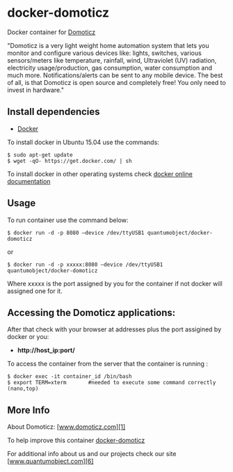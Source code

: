 # docker-domoticz

Docker container for [Domoticz][3]

"Domoticz is a very light weight home automation system that lets you monitor and configure various devices like: lights, switches, various sensors/meters like temperature, rainfall, wind, Ultraviolet (UV) radiation, electricity usage/production, gas consumption, water consumption and much more. Notifications/alerts can be sent to any mobile device. The best of all, is that Domoticz is open source and completely free! You only need to invest in hardware."

## Install dependencies

  - [Docker][2]

To install docker in Ubuntu 15.04 use the commands:

    $ sudo apt-get update
    $ wget -qO- https://get.docker.com/ | sh

 To install docker in other operating systems check [docker online documentation][4]

## Usage

To run container use the command below:

    $ docker run -d -p 8080 –device /dev/ttyUSB1 quantumobject/docker-domoticz

or

    $ docker run -d -p xxxxx:8080 –device /dev/ttyUSB1 quantumobject/docker-domoticz

Where xxxxx is the port assigned by you for the container if not docker will assigned one for it.

## Accessing the Domoticz applications:

After that check with your browser at addresses plus the port assigined by docker or you:

  - **http://host_ip:port/**

To access the container from the server that the container is running :

    $ docker exec -it container_id /bin/bash
    $ export TERM=xterm       #needed to execute some command correctly (nano,top)


## More Info

About Domoticz: [www.domoticz.com][1]

To help improve this container [docker-domoticz][5]

For additional info about us and our projects check our site [www.quantumobject.com][6]

[1]:http://www.domoticz.com/
[2]:https://www.docker.com
[3]:https://www.domoticz.com/wiki/Linux
[4]:http://docs.docker.com
[5]:https://github.com/QuantumObject/docker-domoticz
[6]:http://www.quantumobject.com/
